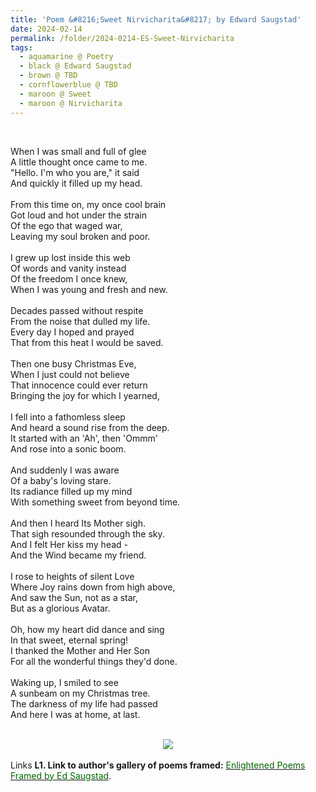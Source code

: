 ```yaml
---
title: 'Poem &#8216;Sweet Nirvicharita&#8217; by Edward Saugstad'
date: 2024-02-14
permalink: /folder/2024-0214-ES-Sweet-Nirvicharita
tags:
  - aquamarine @ Poetry
  - black @ Edward Saugstad
  - brown @ TBD
  - cornflowerblue @ TBD
  - maroon @ Sweet
  - maroon @ Nirvicharita
---
```


<br>

<p>
When I was small and full of glee<br>
A little thought once came to me.<br>
"Hello. I'm who you are," it said<br>
And quickly it filled up my head.<br>
<br>
From this time on, my once cool brain<br>
Got loud and hot under the strain<br>
Of the ego that waged war,<br>
Leaving my soul broken and poor.<br>
<br>
I grew up lost inside this web<br>
Of words and vanity instead<br>
Of the freedom I once knew,<br>
When I was young and fresh and new.<br>
<br>
Decades passed without respite<br>
From the noise that dulled my life.<br>
Every day I hoped and prayed<br>
That from this heat I would be saved.<br>
<br>
Then one busy Christmas Eve,<br>
When I just could not believe<br>
That innocence could ever return<br>
Bringing the joy for which I yearned,<br>
<br>
I fell into a fathomless sleep<br>
And heard a sound rise from the deep.<br>
It started with an 'Ah', then 'Ommm'<br>
And rose into a sonic boom.<br>
<br>
And suddenly I was aware<br>
Of a baby's loving stare.<br>
Its radiance filled up my mind<br>
With something sweet from beyond time.<br>
<br>
And then I heard Its Mother sigh.<br>
That sigh resounded through the sky.<br>
And I felt Her kiss my head -<br>
And the Wind became my friend.<br>
<br>
I rose to heights of silent Love<br>
Where Joy rains down from high above,<br>
And saw the Sun, not as a star,<br>
But as a glorious Avatar.<br>
<br>
Oh, how my heart did dance and sing<br>
In that sweet, eternal spring!<br>
I thanked the Mother and Her Son<br>
For all the wonderful things they'd done.<br>
<br>
Waking up, I smiled to see<br>
A sunbeam on my Christmas tree.<br>
The darkness of my life had passed<br>
And here I was at home, at last.<br>
</p>

<br>

<div style="text-align: center"><img src="/images/Poem_'Sweet_Nirvicharita'_by_Edward_Saugstad.jpg" /></div>

<br>

<wave-list>
<list-title color="DarkSeaGreen" width="25">Links</list-title>
  <list-item color="BlanchedAlmond"  width="285"><b> L1. Link to author's gallery of poems framed:</b> <a href="https://imageevent.com/sahaja/art/enlightenedpoemsframedbyedsaugstad"><font color="DarkGreen">Enlightened Poems Framed by Ed Saugstad</font></a>. </list-item>
</wave-list>
